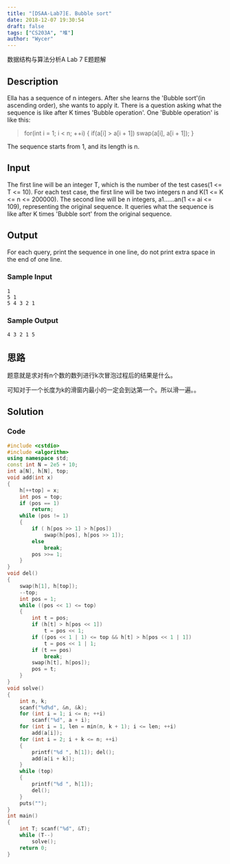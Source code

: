 ```yaml
---
title: "[DSAA-Lab7]E. Bubble sort"
date: 2018-12-07 19:30:54
draft: false
tags: ["CS203A", "堆"]
author: "Wycer"
---
```


数据结构与算法分析A Lab 7 E题题解

<!-- more -->

## Description
Ella has a sequence of n integers. After she learns the 'Bubble sort'(in ascending order), she wants to apply it. There is a question asking what the sequence is like after K times 'Bubble operation'. One 'Bubble operation' is like this:

> for(int i = 1; i < n; ++i) { if(a[i] > a[i + 1]) swap(a[i], a[i + 1]); }

The sequence starts from 1, and its length is n. 

## Input
The first line will be an integer T, which is the number of the test cases(1 <= T <= 10). For each test case, the first line will be two integers n and K(1 <= K <= n <= 200000). The second line will be n integers, a1……an(1 <= ai <= 109), representing the original sequence. It queries what the sequence is like after K times 'Bubble sort' from the original sequence.

## Output
For each query, print the sequence in one line, do not print extra space in the end of one line.

### Sample Input
```
1
5 1
5 4 3 2 1
```
### Sample Output
```
4 3 2 1 5
```

## 思路

题意就是求对有n个数的数列进行k次冒泡过程后的结果是什么。

可知对于一个长度为k的滑窗内最小的一定会到达第一个。所以滑一遍。。

## Solution

### Code
``` cpp
#include <cstdio>
#include <algorithm>
using namespace std;
const int N = 2e5 + 10;
int a[N], h[N], top;
void add(int x)
{
    h[++top] = x;
    int pos = top;
    if (pos == 1)
        return;
    while (pos != 1)
    {
        if ( h[pos >> 1] > h[pos])
            swap(h[pos], h[pos >> 1]);
        else
            break;
        pos >>= 1;
    }
}
void del()
{
    swap(h[1], h[top]);
    --top;
    int pos = 1;
    while ((pos << 1) <= top)
    {
        int t = pos;
        if (h[t] > h[pos << 1])
            t = pos << 1;
        if ((pos << 1 | 1) <= top && h[t] > h[pos << 1 | 1])
            t = pos << 1 | 1;
        if (t == pos)
            break;
        swap(h[t], h[pos]);
        pos = t;
    }
} 
void solve()
{
    int n, k;
    scanf("%d%d", &n, &k);
    for (int i = 1; i <= n; ++i)
        scanf("%d", a + i);
    for (int i = 1, len = min(n, k + 1); i <= len; ++i)
        add(a[i]);
    for (int i = 2; i + k <= n; ++i)
    {
        printf("%d ", h[1]); del();
        add(a[i + k]);
    }
    while (top)
    {
        printf("%d ", h[1]);
        del();
    }
    puts("");
}
int main()
{
    int T; scanf("%d", &T);
    while (T--)
        solve();
    return 0;
}

```